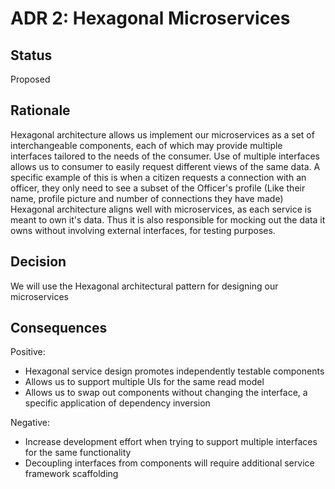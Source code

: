 # ADR 2: Hexagonal Microservices 

## Status
Proposed

## Rationale 
Hexagonal architecture allows us implement our microservices as a set of interchangeable components, each of which may provide multiple interfaces tailored to the needs of the consumer. 
Use of multiple interfaces allows us to consumer to easily request different views of the same data. A specific example of this is when a citizen requests a connection with an officer, they only need to see a subset of the Officer's profile (Like their name, profile picture and number of connections they have made)
Hexagonal architecture aligns well with microservices, as each service is meant to own it's data. Thus it is also responsible for mocking out the data it owns without involving external interfaces, for testing purposes.

## Decision 
We will use the Hexagonal architectural pattern for designing our microservices

## Consequences
Positive:
+ Hexagonal service design promotes independently testable components
+ Allows us to support multiple UIs for the same read model
+ Allows us to swap out components without changing the interface, a specific application of dependency inversion

Negative:  
+ Increase development effort when trying to support multiple interfaces for the same functionality
+ Decoupling interfaces from components will require additional service framework scaffolding
